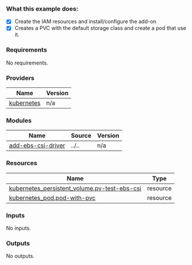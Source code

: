 ### What this example does:
- [x] Create the IAM resources and install/configure the add-on
- [x] Creates a PVC with the default storage class and create a pod that use it.
<!-- BEGIN_TF_DOCS -->
### Requirements

No requirements.

### Providers

| Name | Version |
|------|---------|
| <a name="provider_kubernetes"></a> [kubernetes](#provider\_kubernetes) | n/a |

### Modules

| Name | Source | Version |
|------|--------|---------|
| <a name="module_add-ebs-csi-driver"></a> [add-ebs-csi-driver](#module\_add-ebs-csi-driver) | ../.. | n/a |

### Resources

| Name | Type |
|------|------|
| [kubernetes_persistent_volume.pv-test-ebs-csi](https://registry.terraform.io/providers/hashicorp/kubernetes/latest/docs/resources/persistent_volume) | resource |
| [kubernetes_pod.pod-with-pvc](https://registry.terraform.io/providers/hashicorp/kubernetes/latest/docs/resources/pod) | resource |

### Inputs

No inputs.

### Outputs

No outputs.
<!-- END_TF_DOCS -->